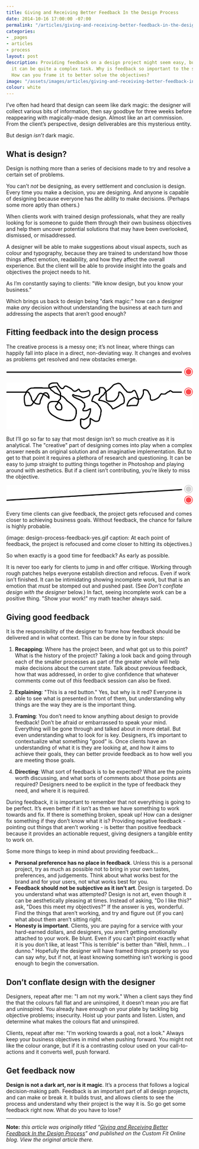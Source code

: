 ```yaml
---
title: Giving and Receiving Better Feedback In the Design Process
date: 2014-10-16 17:00:00 -07:00
permalink: "/articles/giving-and-receiving-better-feedback-in-the-design-process/"
categories:
- _pages
- articles
- process
layout: post
description: Providing feedback on a design project might seem easy, but in reality
  it can be quite a complex task. Why is feedback so important to the success of design?
  How can you frame it to better solve the objectives?
image: "/assets/images/articles/giving-and-receiving-better-feedback-in-the-design-process/giving-and-receiving-better-feedback-in-the-design-process.png"
colour: white
---
```


I’ve often had heard that design can seem like dark magic: the designer will collect various bits of information, then say goodbye for three weeks before reappearing with magically-made design. Almost like an art commission. From the client’s perspective, design deliverables are this mysterious entity.

But design *isn’t* dark magic.

## What is design?

Design is nothing more than a series of decisions made to try and resolve a certain set of problems.

You can’t  *not* be designing, as every settlement and conclusion is design. Every time you make a decision, you are designing. And anyone is capable of designing because everyone has the ability to make decisions. (Perhaps some more aptly than others.)

When clients work with trained design professionals, what they are really looking for is someone to guide them through their own business objectives and help them uncover potential solutions that may have been overlooked, dismissed, or misaddressed.

A designer will be able to make suggestions about visual aspects, such as colour and typography, because they are trained to understand how those things affect emotion, readability, and how they affect the overall experience. But the client will be able to provide insight into the goals and objectives the project needs to hit.

As I’m constantly saying to clients: "We know design, but you know your business."

Which brings us back to design being "dark magic:" how can a designer make *any* decision without understanding the business at each turn and addressing the aspects that aren’t good enough?

## Fitting feedback into the design process

The creative process is a messy one; it’s not linear, where things can happily fall into place in a direct, non-deviating way. It changes and evolves as problems get resolved and new obstacles emerge.

![](/assets/images/articles/giving-and-receiving-better-feedback-in-the-design-process/design-process-linear.gif)

![](/assets/images/articles/giving-and-receiving-better-feedback-in-the-design-process/design-process-nonlinear.gif)

But I’ll go so far to say that most design isn’t so much creative as it is analytical. The "creative" part of designing comes into play when a complex answer needs an original solution and an imaginative implementation. But to get to that point it requires a plethora of research and questioning. It can be easy to jump straight to putting things together in Photoshop and playing around with aesthetics. But if a client isn’t contributing, you’re likely to miss the objective.

![](/assets/images/articles/giving-and-receiving-better-feedback-in-the-design-process/design-process-feedback-no.gif)

Every time clients can give feedback, the project gets refocused and comes closer to achieving business goals. Without feedback, the chance for failure is highly probable.

(image: design-process-feedback-yes.gif caption: At each point of feedback, the project is refocused and come closer to hitting its objectives.)

So when exactly is a good time for feedback? As early as possible.

It is never too early for clients to jump in and offer critique. Working through rough patches helps everyone establish direction and refocus. Even if work isn’t finished. It can be intimidating showing incomplete work, but that is an emotion that *must* be stomped out and pushed past. (See *Don’t conflate design with the designer* below.) In fact, seeing incomplete work can be a positive thing. "Show your work!" my math teacher always said.

## Giving good feedback

It is the responsibility of the designer to frame how feedback should be delivered and in what context. This can be done by in four steps:

1. **Recapping**: Where has the project been, and what got us to this point? What is the history of the project? Taking a look back and going through each of the smaller processes as part of the greater whole will help make decisions about the current state. Talk about previous feedback, how that was addressed, in order to give confidence that whatever comments come out of *this* feedback session can also be fixed.

2. **Explaining**: "This is a red button." Yes, but why is it red? Everyone is able to see what is presented in front of them, but understanding why things are the way they are is the important thing.

3. **Framing**: You don’t need to know anything about design to provide feedback! Don’t be afraid or embarrassed to speak your mind. Everything will be gone through and talked about in more detail. But even understanding what to look for is key. Designers, it’s important to contextualize what something "good" is. Once clients have an understanding of what it is they are looking at, and how it aims to achieve their goals, they can better provide feedback as to how well you are meeting those goals.

4. **Directing**: What sort of feedback is to be expected? What are the points worth discussing, and what sorts of comments about those points are required? Designers need to be explicit in the type of feedback they need, and where it is required.

During feedback, it is important to remember that not everything is going to be perfect. It’s even better if it isn’t as then we have something to work towards and fix. If there is something broken, speak up! How can a designer fix something if they don’t know what it is? Providing negative feedback - pointing out things that aren’t working - is better than positive feedback because it provides an actionable request, giving designers a tangible entity to work on.

Some more things to keep in mind about providing feedback…

*   **Personal preference has no place in feedback**. Unless this is a personal project, try as much as possible not to bring in your own tastes, preferences, and judgements. Think about what works best for the brand and for your users, not what works best for you.
*   **Feedback should not be subjective as it isn’t art**. Design is targeted. Do you understand what was attempted? Design is not art, even though it can be aesthetically pleasing at times. Instead of asking, "Do I like this?" ask, "Does this meet my objectives?" If the answer is yes, wonderful. Find the things that aren’t working, and try and figure out (if you can) what about them aren’t sitting right.
*   **Honesty is important**. Clients, you are paying for a service with your hard-earned dollars, and designers, you aren’t getting emotionally attached to your work. Be blunt. Even if you can’t pinpoint exactly what it is you don’t like, at least "This is terrible" is better than "Well, hmm… I dunno." Hopefully the designer will have framed things properly so you can say *why*, but if not, at least knowing something isn’t working is good enough to begin the conversation.

## Don’t conflate design with the designer

Designers, repeat after me: "I am not my work." When a client says they find the that the colours fall flat and are uninspired, it doesn’t mean *you* are flat and uninspired. You already have enough on your plate by tackling big objective problems; insecurity. Hoist up your pants and listen. Listen, and determine what makes the colours flat and uninspired.

Clients, repeat after me: "I’m working towards a goal, not a look." Always keep your business objectives in mind when pushing forward. You might not like the colour orange, but if it is a contrasting colour used on your call-to-actions and it converts well, push forward.

## Get feedback now

**Design is not a dark art, nor is it magic**. It’s a process that follows a logical decision-making path. Feedback is an important part of all design projects, and can make or break it. It builds trust, and allows clients to see the process and understand why their project is the way it is. So go get some feedback right now. What do you have to lose?

***

**Note:** *this article was originally titled “[Giving and Receiving Better Feedback In the Design Process](http://customfitonline.com/news/2014/10/17/giving-receiving-better-design-feedback/)” and published on the Custom Fit Online blog. View the original article there.*
